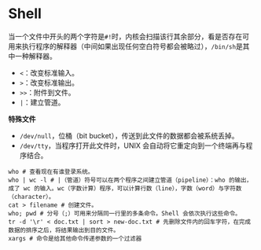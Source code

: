 # Shell

当一个文件中开头的两个字符是`#!`时，内核会扫描该行其余部分，看是否存在可用来执行程序的解释器（中间如果出现任何空白符号都会被略过），`/bin/sh`是其中一种解释器。

- `<`：改变标准输入。
- `>`：改变标准输出。
- `>>`：附件到文件。
- `|`：建立管道。

**特殊文件**

- `/dev/null`，位桶（bit bucket），传送到此文件的数据都会被系统丢掉。
- `/dev/tty`，当程序打开此文件时，UNIX 会自动将它重定向到一个终端再与程序结合。

```shell
who # 查看现在有谁登录系统。
who | wc -l # |（管道）符号可以在两个程序之间建立管道（pipeline）：who 的输出，成了 wc 的输入。wc（字数计算）程序，可以计算行数（line），字数（word）与字符数（character）。
cat > filename # 创建文件。
who; pwd # 分号（;）可用来分隔同一行里的多条命令。Shell 会依次执行这些命令。
tr -d '\r' < doc.txt | sort > new-doc.txt # 先删除文件内的回车字符，在完成数据的排序之后，将结果输出到目的文件。
xargs # 命令是给其他命令传递参数的一个过滤器
```


